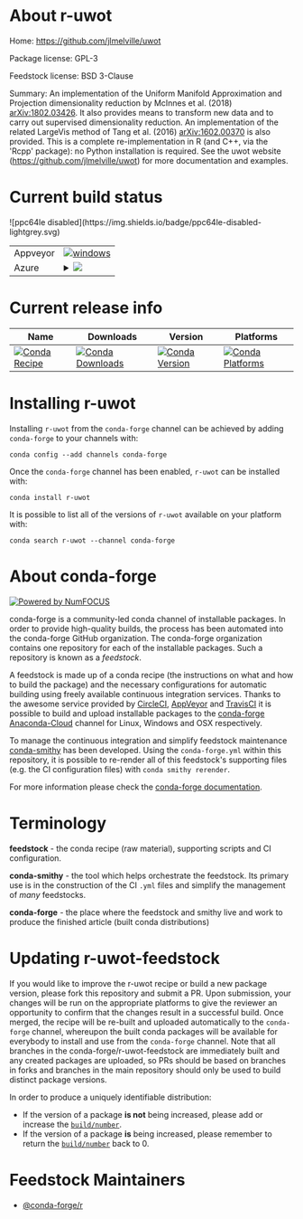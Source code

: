 About r-uwot
============

Home: https://github.com/jlmelville/uwot

Package license: GPL-3

Feedstock license: BSD 3-Clause

Summary: An implementation of the Uniform Manifold Approximation and  Projection dimensionality reduction by McInnes et al. (2018)  <arXiv:1802.03426>. It also provides means to transform new data and to  carry out supervised dimensionality reduction. An implementation of the  related LargeVis method of Tang et al. (2016) <arXiv:1602.00370> is also  provided. This is a complete re-implementation in R (and C++, via the 'Rcpp' package): no Python installation is required. See the uwot website  (<https://github.com/jlmelville/uwot>) for more documentation and examples.



Current build status
====================


<table><tr>
    <td>Appveyor</td>
    <td>
      <a href="https://ci.appveyor.com/project/conda-forge/r-uwot-feedstock/branch/master">
        <img alt="windows" src="https://img.shields.io/appveyor/ci/conda-forge/r-uwot-feedstock/master.svg?label=Windows">
      </a>
    </td>
  </tr>
    
  <tr>
    <td>Azure</td>
    <td>
      <details>
        <summary>
          <a href="https://dev.azure.com/conda-forge/feedstock-builds/_build/latest?definitionId=6886&branchName=master">
            <img src="https://dev.azure.com/conda-forge/feedstock-builds/_apis/build/status/r-uwot-feedstock?branchName=master">
          </a>
        </summary>
        <table>
          <thead><tr><th>Variant</th><th>Status</th></tr></thead>
          <tbody><tr>
              <td>linux_target_platformlinux-64</td>
              <td>
                <a href="https://dev.azure.com/conda-forge/feedstock-builds/_build/latest?definitionId=6886&branchName=master">
                  <img src="https://dev.azure.com/conda-forge/feedstock-builds/_apis/build/status/r-uwot-feedstock?branchName=master&jobName=linux&configuration=linux_target_platformlinux-64" alt="variant">
                </a>
              </td>
            </tr><tr>
              <td>osx_target_platformosx-64</td>
              <td>
                <a href="https://dev.azure.com/conda-forge/feedstock-builds/_build/latest?definitionId=6886&branchName=master">
                  <img src="https://dev.azure.com/conda-forge/feedstock-builds/_apis/build/status/r-uwot-feedstock?branchName=master&jobName=osx&configuration=osx_target_platformosx-64" alt="variant">
                </a>
              </td>
            </tr><tr>
              <td>win_target_platformwin-64</td>
              <td>
                <a href="https://dev.azure.com/conda-forge/feedstock-builds/_build/latest?definitionId=6886&branchName=master">
                  <img src="https://dev.azure.com/conda-forge/feedstock-builds/_apis/build/status/r-uwot-feedstock?branchName=master&jobName=win&configuration=win_target_platformwin-64" alt="variant">
                </a>
              </td>
            </tr>
          </tbody>
        </table>
      </details>
    </td>
  </tr>
![ppc64le disabled](https://img.shields.io/badge/ppc64le-disabled-lightgrey.svg)
</table>

Current release info
====================

| Name | Downloads | Version | Platforms |
| --- | --- | --- | --- |
| [![Conda Recipe](https://img.shields.io/badge/recipe-r--uwot-green.svg)](https://anaconda.org/conda-forge/r-uwot) | [![Conda Downloads](https://img.shields.io/conda/dn/conda-forge/r-uwot.svg)](https://anaconda.org/conda-forge/r-uwot) | [![Conda Version](https://img.shields.io/conda/vn/conda-forge/r-uwot.svg)](https://anaconda.org/conda-forge/r-uwot) | [![Conda Platforms](https://img.shields.io/conda/pn/conda-forge/r-uwot.svg)](https://anaconda.org/conda-forge/r-uwot) |

Installing r-uwot
=================

Installing `r-uwot` from the `conda-forge` channel can be achieved by adding `conda-forge` to your channels with:

```
conda config --add channels conda-forge
```

Once the `conda-forge` channel has been enabled, `r-uwot` can be installed with:

```
conda install r-uwot
```

It is possible to list all of the versions of `r-uwot` available on your platform with:

```
conda search r-uwot --channel conda-forge
```


About conda-forge
=================

[![Powered by NumFOCUS](https://img.shields.io/badge/powered%20by-NumFOCUS-orange.svg?style=flat&colorA=E1523D&colorB=007D8A)](http://numfocus.org)

conda-forge is a community-led conda channel of installable packages.
In order to provide high-quality builds, the process has been automated into the
conda-forge GitHub organization. The conda-forge organization contains one repository
for each of the installable packages. Such a repository is known as a *feedstock*.

A feedstock is made up of a conda recipe (the instructions on what and how to build
the package) and the necessary configurations for automatic building using freely
available continuous integration services. Thanks to the awesome service provided by
[CircleCI](https://circleci.com/), [AppVeyor](https://www.appveyor.com/)
and [TravisCI](https://travis-ci.org/) it is possible to build and upload installable
packages to the [conda-forge](https://anaconda.org/conda-forge)
[Anaconda-Cloud](https://anaconda.org/) channel for Linux, Windows and OSX respectively.

To manage the continuous integration and simplify feedstock maintenance
[conda-smithy](https://github.com/conda-forge/conda-smithy) has been developed.
Using the ``conda-forge.yml`` within this repository, it is possible to re-render all of
this feedstock's supporting files (e.g. the CI configuration files) with ``conda smithy rerender``.

For more information please check the [conda-forge documentation](https://conda-forge.org/docs/).

Terminology
===========

**feedstock** - the conda recipe (raw material), supporting scripts and CI configuration.

**conda-smithy** - the tool which helps orchestrate the feedstock.
                   Its primary use is in the construction of the CI ``.yml`` files
                   and simplify the management of *many* feedstocks.

**conda-forge** - the place where the feedstock and smithy live and work to
                  produce the finished article (built conda distributions)


Updating r-uwot-feedstock
=========================

If you would like to improve the r-uwot recipe or build a new
package version, please fork this repository and submit a PR. Upon submission,
your changes will be run on the appropriate platforms to give the reviewer an
opportunity to confirm that the changes result in a successful build. Once
merged, the recipe will be re-built and uploaded automatically to the
`conda-forge` channel, whereupon the built conda packages will be available for
everybody to install and use from the `conda-forge` channel.
Note that all branches in the conda-forge/r-uwot-feedstock are
immediately built and any created packages are uploaded, so PRs should be based
on branches in forks and branches in the main repository should only be used to
build distinct package versions.

In order to produce a uniquely identifiable distribution:
 * If the version of a package **is not** being increased, please add or increase
   the [``build/number``](https://conda.io/docs/user-guide/tasks/build-packages/define-metadata.html#build-number-and-string).
 * If the version of a package **is** being increased, please remember to return
   the [``build/number``](https://conda.io/docs/user-guide/tasks/build-packages/define-metadata.html#build-number-and-string)
   back to 0.

Feedstock Maintainers
=====================

* [@conda-forge/r](https://github.com/conda-forge/r/)

